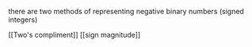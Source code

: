 
there are two methods of representing negative binary numbers (signed integers)

[[Two's compliment]]
[[sign magnitude]]
